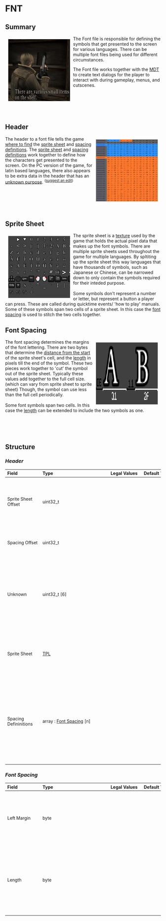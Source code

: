 # FNT

## Summary
 <img align='left' style='margin:10px' src='images/Events/Message Event.png' width=200 height=200></img> The Font file is responsible for defining the symbols that get presented to the screen for various languages. There can be multiple font files being used for different circumstances. 


The Font file works together with the [MDT](mdt.md) to create text dialogs for the player to interact with during gameplay, menus, and cutscenes. <br><br><br><br><br><br>

 ## Header
 <img align='right' style='margin:10px; background-size: cover;' src='images/Font Header.png' width=200 height=200></img> The header to a font file tells the game [where to find](#sprite-sheet-offset) the [sprite sheet](#sprite-sheet) and [spacing definitions](#spacing-definitions). The [sprite sheet](#sprite-sheet) and [spacing definitions](#spacing-definitions) work together to define how the characters get presented to the screen. On the PC version of the game, for latin based languages, there also appears to be extra data in the header that has an [unknown purpose](#unknown). <sup>([suggest an edit](https://github.com/Zatarita/re4-wiki/issues/new?title=update-FNT-Unknown))</sup><br><br><br><br><br><br>
 ## Sprite Sheet
 <img align='left' style='margin:10px' src='images/example.png' width=200 height=200></img> The sprite sheet is a [texture](tpl.md) used by the game that holds the actual pixel data that makes up the font symbols. There are multiple sprite sheets used throughout the game for multiple languages. By spltiting up the sprite sheet this way languages that have thousands of symbols, such as Japanese or Chinese, can be narrowed down to only contain the symbols required for their inteded purpose.
 <br><br> Some symbols don't represent a number or letter, but represent a button a player can press. These are called during quicktime events/ 'how to play' manuals. Some of these symbols span two cells of a sprite sheet. In this case the [font spacing](#font-spacing) is used to stitch the two cells together.
 ## Font Spacing
 <img align='right' style='margin:10px' src='images/Font Spacing.png' width=200 height=200></img> The font spacing determines the margins of the font lettering. There are two bytes that determine the [distance from the start](#left-margin) of the sprite sheet's cell, and the [length](#length) in pixels till the end of the symbol. These two pieces work together to 'cut' the symbol out of the sprite sheet. Typically these values add together to the full cell size. (which can vary from sprite sheet to sprite sheet) Though, the symbol can use less than the full cell periodically.
<br><br> Some font symbols span two cells. In this case the [length](#length) can be extended to include the two symbols as one. <br><br><br><br><br> 
## Structure
### *Header*


| <span style="display: inline-block; width:100px">Field</span> | <span style="display: inline-block; width:200px">Type</span> | <span style="display: inline-block; width:100px">Legal Values</span> | <span style="display: inline-block; width:100px">Default Value</span> | Comment |
| :- | :- | :-: | :- | :- |
| <span id='sprite-sheet-offset'>Sprite Sheet Offset</span> | uint32_t   |  |  | The offset that points to the start of the [TPL](tpl.md) that defines the font's sprite sheet. |
| <span id='spacing-offset'>Spacing Offset</span> | uint32_t   |  |  | The offset that points to the start of the [font spacing definitions](#spacing-definitions). |
| <span id='unknown'>Unknown</span> | uint32_t  [6] |  |  | Unknown what these bytes do; however, they only seem to be set on the pc version of the game for the latin based symbols. |
| <span id='sprite-sheet'>Sprite Sheet</span> | [TPL](tpl.md)   |  |  | The sprite sheet holding the actual font symbols that gets presented to screen. |
| <span id='spacing-defininitions'>Spacing Defininitions</span> | array : [Font Spacing](#font-spacing) [n] |  |  | The size of the array appears to be the [Spacing Offset](#spacing-offset) through the end of file. There also seems to be no bounds checking at runtime. |
### *Font Spacing*


| <span style="display: inline-block; width:100px">Field</span> | <span style="display: inline-block; width:200px">Type</span> | <span style="display: inline-block; width:100px">Legal Values</span> | <span style="display: inline-block; width:100px">Default Value</span> | Comment |
| :- | :- | :-: | :- | :- |
| <span id='left-margin'>Left Margin</span> | byte   |  |  | Number of pixels between left border of the sprite and the beginning of the character. |
| <span id='length'>Length</span> | byte   |  |  | Number of pixels starting after the Left Margin going to the end of the symbol's cell. (with some variation) |
